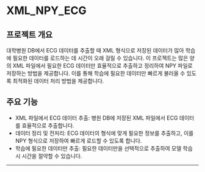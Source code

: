 # XML_NPY_ECG

## 프로젝트 개요

대학병원 DB에서 ECG 데이터를 추출할 때 XML 형식으로 저장된 데이터가 많아 학습에 필요한 데이터를 로드하는 데 시간이 오래 걸릴 수 있습니다. 이 프로젝트는 많은 양의 XML 파일에서 필요한 ECG 데이터만 효율적으로 추출하고 정리하여 NPY 파일로 저장하는 방법을 제공합니다. 이를 통해 학습에 필요한 데이터만 빠르게 불러올 수 있도록 최적화된 데이터 처리 방법을 제공합니다.

## 주요 기능

- XML 파일에서 ECG 데이터 추출: 병원 DB에 저장된 XML 파일에서 ECG 데이터를 효율적으로 추출합니다.
- 데이터 정리 및 전처리: ECG 데이터의 형식에 맞게 필요한 정보를 추출하고, 이를 NPY 형식으로 저장하여 빠르게 로드할 수 있도록 합니다.
- 학습에 필요한 데이터만 추출: 필요한 데이터만을 선택적으로 추출하여 모델 학습 시 시간을 절약할 수 있습니다.


---
